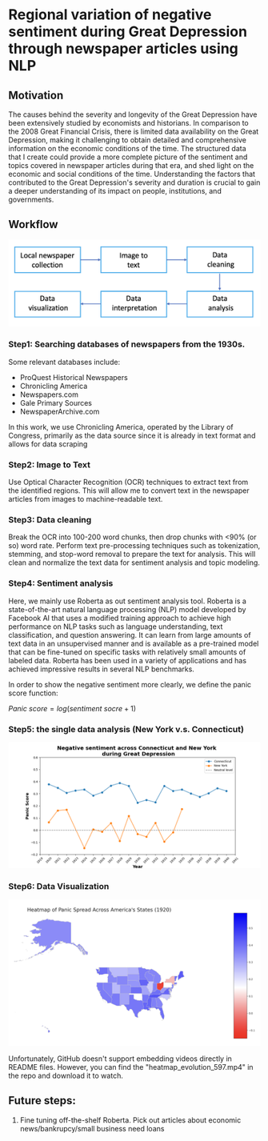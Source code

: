 # Regional variation of negative sentiment during Great Depression through newspaper articles using NLP

## Motivation
The causes behind the severity and longevity of the Great Depression have been extensively studied by economists and historians. In comparison to the 2008 Great Financial Crisis, there is limited data availability on the Great Depression, making it challenging to obtain detailed and comprehensive information on the economic conditions of the time. The structured data that I create could provide a more complete picture of the sentiment and topics covered in newspaper articles during that era, and shed light on the economic and social conditions of the time. Understanding the factors that contributed to the Great Depression's severity and duration is crucial to gain a deeper understanding of its impact on people, institutions, and governments.


## Workflow
<p align="center">
  <img src="process.png" alt="Your Image" width="650" >
</p>


### Step1: Searching databases of newspapers from the 1930s.

Some relevant databases include:
- ProQuest Historical Newspapers
- Chronicling America
- Newspapers.com
- Gale Primary Sources
- NewspaperArchive.com

In this work, we use Chronicling America, operated by the Library of Congress, primarily as the data source since it is already in text format and allows for data scraping

### Step2: Image to Text

Use Optical Character Recognition (OCR) techniques to extract text from the identified regions. 
This will allow me to convert text in the newspaper articles from images to machine-readable text.

### Step3:  Data cleaning

Break the OCR into 100-200 word chunks, then drop chunks with <90% (or so) word rate. Perform text pre-processing techniques such as tokenization, stemming, and stop-word removal to prepare the text for analysis. This will clean and normalize the text data for sentiment analysis and topic modeling.

### Step4: Sentiment analysis

Here, we mainly use Roberta as out sentiment analysis tool. Roberta is a state-of-the-art natural language processing (NLP) model developed by Facebook AI that uses a modified training approach to achieve high performance on NLP tasks such as language understanding, text classification, and question answering. It can learn from large amounts of text data in an unsupervised manner and is available as a pre-trained model that can be fine-tuned on specific tasks with relatively small amounts of labeled data. Roberta has been used in a variety of applications and has achieved impressive results in several NLP benchmarks.

In order to show the negative sentiment more clearly, we define the panic score function:

$Panic \ score = log(sentiment \  socre + 1)$

### Step5: the single data analysis (New York v.s. Connecticut)

<p align="center">
  <img src="Comparison.png" alt="Your Image" width="650" >
</p>


### Step6: Data Visualization

<p align="center">
  <img src="Heatmap_1920.png" alt="Your Image" width="650" >
</p>


Unfortunately, GitHub doesn't support embedding videos directly in README files. However, you can find the "heatmap_evolution_597.mp4" in the repo and download it to watch.



## Future steps:
1. Fine tuning off-the-shelf Roberta. Pick out articles about economic news/bankrupcy/small business need loans
